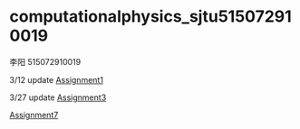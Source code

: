 # computationalphysics_sjtu515072910019
李阳 515072910019

3/12 update
[Assignment1](https://www.zybuluo.com/Lyon182/note/1070352)

3/27 update
[Assignment3](https://www.zybuluo.com/XIAOWEI-WANG123/note/1084045)

[Assignment7](https://www.zybuluo.com/Lyon182/note/1117438)
